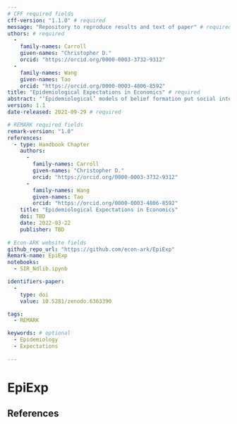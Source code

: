 ```yaml
---
# CFF required fields
cff-version: "1.1.0" # required 
message: "Repository to reproduce results and text of paper" # required
uthors: # required
  -
    family-names: Carroll
    given-names: "Christopher D."
    orcid: "https://orcid.org/0000-0003-3732-9312"
  -
    family-names: Wang
    given-names: Tao
    orcid: "https://orcid.org/0000-0003-4806-8592"
title: "Epidemiological Expectations in Economics" # required
abstract: "‘Epidemiological’ models of belief formation put social interactions at their core; such models are the main (almost, the only) tool used by non-economists to study the dynamics of beliefs in populations. We survey the (comparatively) small literature in which economists attempting to model the consequences of beliefs about the future – ‘expectations’ – have employed what we view as a full-fledged epidemiological approach to explore an economic question. We draw connections to related work on narrative economics, news/rumor spreading, ‘contagion,’ and the spread of online content. Finally, we discuss a number of promising directions for future research." # abstract: optional
version: 1.1
date-released: 2021-09-29 # required

# REMARK required fields
remark-version: "1.0"
references:
  - type: Handbook Chapter
    authors:
	  -
	    family-names: Carroll
		given-names: "Christopher D."
		orcid: "https://orcid.org/0000-0003-3732-9312"
	  -
	    family-names: Wang
		given-names: Tao
		orcid: "https://orcid.org/0000-0003-4806-8592"
	title: "Epidemiological Expectations in Economics"
	doi: TBD
	date: 2022-03-22
	publisher: TBD
	
# Econ-ARK website fields
github_repo_url: "https://github.com/econ-ark/EpiExp"
Remark-name: EpiExp
notebooks:
  - SIR_Ndlib.ipynb

identifiers-paper:
  -
    type: doi
	value: 10.5281/zenodo.6363390

tags:
  - REMARK

keywords: # optional
  - Epidemiology
  - Expectations
  
---
```


# EpiExp

## References

